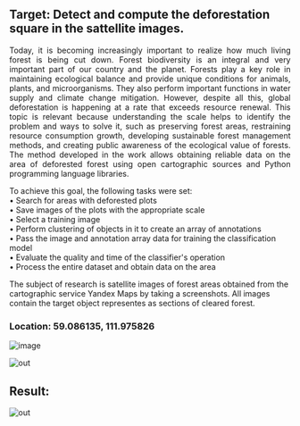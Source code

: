 ## Target: Detect and compute the deforestation square in the sattellite images.

<p align="justify">
  Today, it is becoming increasingly important to realize how much living forest is being cut down. Forest biodiversity is an integral and very important part of our country and the planet. Forests play a key role in maintaining ecological balance and provide unique conditions for animals, plants, and microorganisms. They also perform important functions in water supply and climate change mitigation. However, despite all this, global deforestation is happening at a rate that exceeds resource renewal. This topic is relevant because understanding the scale helps to identify the problem and ways to solve it, such as preserving forest areas, restraining resource consumption growth, developing sustainable forest management methods, and creating public awareness of the ecological value of forests. The method developed in the work allows obtaining reliable data on the area of   deforested forest using open cartographic sources and Python programming language libraries.
</p>

<p align="left">
To achieve this goal, the following tasks were set: <br />
   • Search for areas with deforested plots <br />
   • Save images of the plots with the appropriate scale <br />
   • Select a training image <br />
   • Perform clustering of objects in it to create an array of annotations <br />
   • Pass the image and annotation array data for training the classification model <br />
   • Evaluate the quality and time of the classifier's operation <br />
   • Process the entire dataset and obtain data on the area <br />
</p>

The subject of research is satellite images of forest areas obtained from the cartographic service Yandex Maps by taking a screenshots. All images contain the target object representes as sections of cleared forest.



   
### Location: 59.086135, 111.975826

![image](https://github.com/Andrudewt/Computing-deforestation-square-in-satellite-images-using-computer-vision-and-machine-learning/assets/137271592/5fba8d94-17d1-441e-9b45-d001f80f171b)


![out](https://github.com/Andrudewt/Computing-deforestation-square-in-satellite-images-using-computer-vision-and-machine-learning/assets/137271592/9545e880-2875-4dfd-a9d2-8133e7603b5e)


## Result:
![out](https://github.com/Andrudewt/Computing-deforestation-square-in-satellite-images-using-computer-vision-and-machine-learning/assets/137271592/0284d142-31b0-445f-948c-3df03e76288c)
